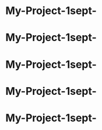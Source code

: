 # My-Project-1sept-
# My-Project-1sept-
# My-Project-1sept-
# My-Project-1sept-
# My-Project-1sept-
